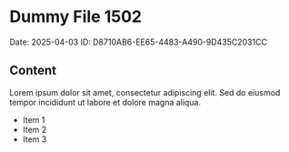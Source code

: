 # Dummy File 1502

Date: 2025-04-03
ID: D8710AB6-EE65-4483-A490-9D435C2031CC

## Content

Lorem ipsum dolor sit amet, consectetur adipiscing elit.
Sed do eiusmod tempor incididunt ut labore et dolore magna aliqua.

* Item 1
* Item 2
* Item 3
